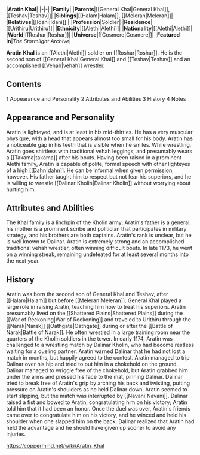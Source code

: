 |**Aratin Khal**|
|-|-|
|**Family**|
|**Parents**|[[General Khal\|General Khal]], [[Teshav\|Teshav]]|
|**Siblings**|[[Halam\|Halam]], [[Meleran\|Meleran]]|
|**Relatives**|[[Idani\|Idani]] |
|**Profession**|Soldier|
|**Residence**|[[Urithiru\|Urithiru]]|
|**Ethnicity**|[[Alethi\|Alethi]]|
|**Nationality**|[[Alethi\|Alethi]]|
|**World**|[[Roshar\|Roshar]]|
|**Universe**|[[Cosmere\|Cosmere]]|
|**Featured In**|*The Stormlight Archive*|

**Aratin Khal** is an [[Alethi\|Alethi]] soldier on [[Roshar\|Roshar]]. He is the second son of [[General Khal\|General Khal]] and [[Teshav\|Teshav]] and an accomplished [[Vehah\|vehah]] wrestler.

## Contents

1 Appearance and Personality
2 Attributes and Abilities
3 History
4 Notes


## Appearance and Personality
Aratin is lighteyed, and is at least in his mid-thirties. He has a very muscular physique, with a head that appears almost too small for his body. Aratin has a noticeable gap in his teeth that is visible when he smiles. While wrestling, Aratin goes shirtless with traditional vehah leggings, and presumably wears a [[Takama\|takama]] after his bouts.
Having been raised in a prominent Alethi family, Aratin is capable of polite, formal speech with other lighteyes of a high [[Dahn\|dahn]]. He can be informal when given permission, however. His father taught him to respect but not fear his superiors, and he is willing to wrestle [[Dalinar Kholin\|Dalinar Kholin]] without worrying about hurting him.

## Attributes and Abilities
The Khal family is a linchpin of the Kholin army; Aratin's father is a general, his mother is a prominent scribe and politician that participates in military strategy, and his brothers are both captains. Aratin's rank is unclear, but he is well known to Dalinar.
Aratin is extremely strong and an accomplished traditional vehah wrestler, often winning difficult bouts. In late 1173, he went on a winning streak, remaining undefeated for at least several months into the next year.

## History
Aratin was born the second son of General Khal and Teshav, after [[Halam\|Halam]] but before [[Meleran\|Meleran]]. General Khal played a large role in raising Aratin, teaching him how to treat his superiors. Aratin presumably lived on the [[Shattered Plains\|Shattered Plains]] during the [[War of Reckoning\|War of Reckoning]] and traveled to Urithiru through the [[Narak\|Narak]] [[Oathgate\|Oathgate]] during or after the [[Battle of Narak\|Battle of Narak]]. He often wrestled in a large training room near the quarters of the Kholin soldiers in the tower.
In early 1174, Aratin was challenged to a wrestling match by Dalinar Kholin, who had become restless waiting for a dueling partner. Aratin warned Dalinar that he had not lost a match in months, but happily agreed to the contest. Aratin managed to trip Dalinar over his hip and tried to put him in a chokehold on the ground. Dalinar managed to wriggle free of the chokehold, but Aratin grabbed him under the arms and pressed his face to the mat, pinning Dalinar. Dalinar tried to break free of Aratin's grip by arching his back and twisting, putting pressure on Aratin's shoulders as he held Dalinar down. Aratin seemed to start slipping, but the match was interrupted by [[Navani\|Navani]]. Dalinar raised a fist and bowed to Aratin, congratulating him on his victory; Aratin told him that it had been an honor. Once the duel was over, Aratin's friends came over to congratulate him on his victory, and he winced and held his shoulder when one slapped him on the back. Dalinar realized that Aratin had held the advantage and he should have given up sooner to avoid any injuries.



https://coppermind.net/wiki/Aratin_Khal